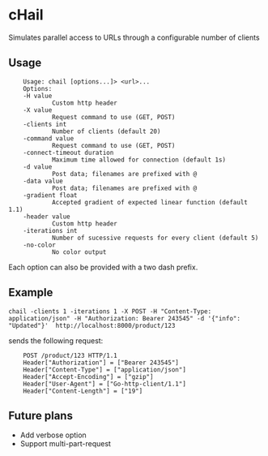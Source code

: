 # cHail

Simulates parallel access to URLs through a configurable number of clients

## Usage

        Usage: chail [options...]> <url>...
        Options:
        -H value
                Custom http header
        -X value
                Request command to use (GET, POST)
        -clients int
                Number of clients (default 20)
        -command value
                Request command to use (GET, POST)
        -connect-timeout duration
                Maximum time allowed for connection (default 1s)
        -d value
                Post data; filenames are prefixed with @
        -data value
                Post data; filenames are prefixed with @
        -gradient float
                Accepted gradient of expected linear function (default 1.1)
        -header value
                Custom http header
        -iterations int
                Number of sucessive requests for every client (default 5)
        -no-color
                No color output

Each option can also be provided with a two dash prefix.

## Example

    chail -clients 1 -iterations 1 -X POST -H "Content-Type: application/json" -H "Authorization: Bearer 243545" -d '{"info": "Updated"}'  http://localhost:8000/product/123

sends the following request:

        POST /product/123 HTTP/1.1
        Header["Authorization"] = ["Bearer 243545"]
        Header["Content-Type"] = ["application/json"]
        Header["Accept-Encoding"] = ["gzip"]
        Header["User-Agent"] = ["Go-http-client/1.1"]
        Header["Content-Length"] = ["19"]

## Future plans

* Add verbose option
* Support multi-part-request